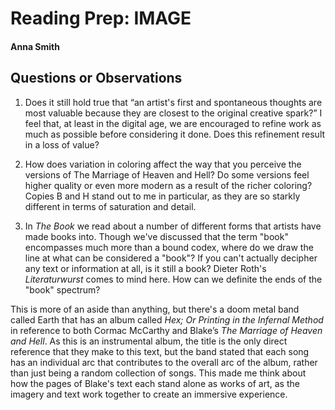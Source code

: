 # Reading Prep: IMAGE 

#### Anna Smith

## Questions or Observations

1. Does it still hold true that “an artist's first and spontaneous thoughts are most valuable because they are closest to the original creative spark?” I feel that, at least in the digital age, we are encouraged to refine work as much as possible before considering it done. Does this refinement result in a loss of value? 

2. How does variation in coloring affect the way that you perceive the versions of The Marriage of Heaven and Hell? Do some versions feel higher quality or even more modern as a result of the richer coloring? Copies B and H stand out to me in particular, as they are so starkly different in terms of saturation and detail. 

3. In _The Book_ we read about a number of different forms that artists have made books into. Though we've discussed that the term "book" encompasses much more than a bound codex, where do we draw the line at what can be considered a "book"? If you can't actually decipher any text or information at all, is it still a book? Dieter Roth's _Literaturwurst_ comes to mind here. How can we definite the ends of the "book" spectrum?

This is more of an aside than anything, but there's a doom metal band called Earth that has an album called _Hex; Or Printing in the Infernal Method_ in reference to both Cormac McCarthy and Blake’s _The Marriage of Heaven and Hell_. As this is an instrumental album, the title is the only direct reference that they make to this text, but the band stated that each song has an individual arc that contributes to the overall arc of the album, rather than just being a random collection of songs. This made me think about how the pages of Blake's text each stand alone as works of art, as the imagery and text work together to create an immersive experience.  

